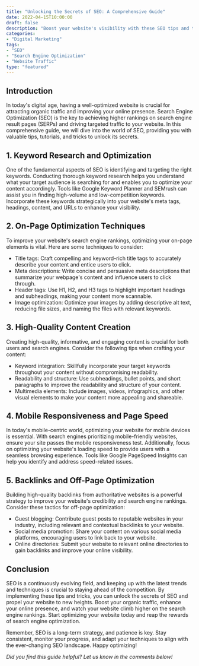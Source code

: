 ```yaml
--- 
title: "Unlocking the Secrets of SEO: A Comprehensive Guide"
date: 2022-04-15T10:00:00
draft: false
description: "Boost your website's visibility with these SEO tips and tricks."
categories: 
- "Digital Marketing"
tags: 
- "SEO"
- "Search Engine Optimization"
- "Website Traffic"
type: "featured"
---
```


## Introduction

In today's digital age, having a well-optimized website is crucial for attracting organic traffic and improving your online presence. Search Engine Optimization (SEO) is the key to achieving higher rankings on search engine result pages (SERPs) and driving targeted traffic to your website. In this comprehensive guide, we will dive into the world of SEO, providing you with valuable tips, tutorials, and tricks to unlock its secrets.

## 1. Keyword Research and Optimization

One of the fundamental aspects of SEO is identifying and targeting the right keywords. Conducting thorough keyword research helps you understand what your target audience is searching for and enables you to optimize your content accordingly. Tools like Google Keyword Planner and SEMrush can assist you in finding high-volume and low-competition keywords. Incorporate these keywords strategically into your website's meta tags, headings, content, and URLs to enhance your visibility.

## 2. On-Page Optimization Techniques

To improve your website's search engine rankings, optimizing your on-page elements is vital. Here are some techniques to consider:

- Title tags: Craft compelling and keyword-rich title tags to accurately describe your content and entice users to click.
- Meta descriptions: Write concise and persuasive meta descriptions that summarize your webpage's content and influence users to click through.
- Header tags: Use H1, H2, and H3 tags to highlight important headings and subheadings, making your content more scannable.
- Image optimization: Optimize your images by adding descriptive alt text, reducing file sizes, and naming the files with relevant keywords.

## 3. High-Quality Content Creation

Creating high-quality, informative, and engaging content is crucial for both users and search engines. Consider the following tips when crafting your content:

- Keyword integration: Skillfully incorporate your target keywords throughout your content without compromising readability.
- Readability and structure: Use subheadings, bullet points, and short paragraphs to improve the readability and structure of your content.
- Multimedia elements: Include images, videos, infographics, and other visual elements to make your content more appealing and shareable.

## 4. Mobile Responsiveness and Page Speed

In today's mobile-centric world, optimizing your website for mobile devices is essential. With search engines prioritizing mobile-friendly websites, ensure your site passes the mobile responsiveness test. Additionally, focus on optimizing your website's loading speed to provide users with a seamless browsing experience. Tools like Google PageSpeed Insights can help you identify and address speed-related issues.

## 5. Backlinks and Off-Page Optimization

Building high-quality backlinks from authoritative websites is a powerful strategy to improve your website's credibility and search engine rankings. Consider these tactics for off-page optimization:

- Guest blogging: Contribute guest posts to reputable websites in your industry, including relevant and contextual backlinks to your website.
- Social media promotion: Share your content on various social media platforms, encouraging users to link back to your website.
- Online directories: Submit your website to relevant online directories to gain backlinks and improve your online visibility.

## Conclusion

SEO is a continuously evolving field, and keeping up with the latest trends and techniques is crucial to staying ahead of the competition. By implementing these tips and tricks, you can unlock the secrets of SEO and propel your website to new heights. Boost your organic traffic, enhance your online presence, and watch your website climb higher on the search engine rankings. Start optimizing your website today and reap the rewards of search engine optimization.

Remember, SEO is a long-term strategy, and patience is key. Stay consistent, monitor your progress, and adapt your techniques to align with the ever-changing SEO landscape. Happy optimizing!

*Did you find this guide helpful? Let us know in the comments below!*
